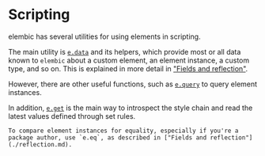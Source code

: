 # Scripting

elembic has several utilities for using elements in scripting.

The main utility is [`e.data`](../../misc/reference/data.md#edata) and its helpers, which provide most or all data known to `elembic` about a custom element, an element instance, a custom type, and so on. This is explained in more detail in ["Fields and reflection"](./reflection.md).

However, there are other useful functions, such as [`e.query`](./query.md) to query element instances.

In addition, [`e.get`](./get.md) is the main way to introspect the style chain and read the latest values defined through set rules.

```admonish warning
To compare element instances for equality, especially if you're a package author, use `e.eq`, as described in ["Fields and reflection"](./reflection.md).
```
